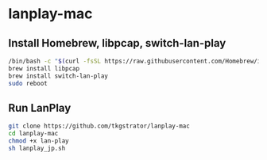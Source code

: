 # lanplay-mac


## Install Homebrew, libpcap, switch-lan-play

```bash
/bin/bash -c "$(curl -fsSL https://raw.githubusercontent.com/Homebrew/install/master/install.sh)"
brew install libpcap
brew install switch-lan-play
sudo reboot
```

## Run LanPlay

```bash
git clone https://github.com/tkgstrator/lanplay-mac
cd lanplay-mac
chmod +x lan-play
sh lanplay_jp.sh
```
